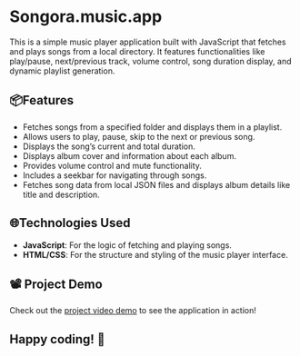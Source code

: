 # Songora.music.app

This is a simple music player application built with JavaScript that fetches and plays songs from a local directory. It features functionalities like play/pause, next/previous track, volume control, song duration display, and dynamic playlist generation.

## 📦Features
- Fetches songs from a specified folder and displays them in a playlist.
- Allows users to play, pause, skip to the next or previous song.
- Displays the song’s current and total duration.
- Displays album cover and information about each album.
- Provides volume control and mute functionality.
- Includes a seekbar for navigating through songs.
- Fetches song data from local JSON files and displays album details like title and description.

## 🌐Technologies Used
- **JavaScript**: For the logic of fetching and playing songs.
- **HTML/CSS**: For the structure and styling of the music player interface.

## 📽️ Project Demo

Check out the [project video demo](https://drive.google.com/file/d/1Okr8qqZ9zbs0xSym_UWVbSJNpvjBMw0j/view?usp=sharing) to see the application in action!

## Happy coding! 🎉

